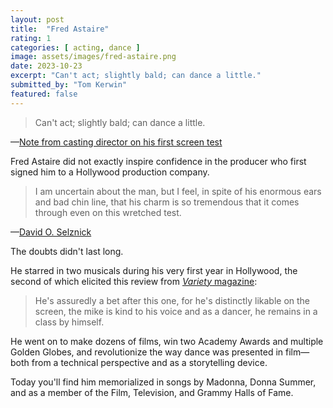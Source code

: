 ```yaml
---
layout: post
title:  "Fred Astaire"
rating: 1
categories: [ acting, dance ]
image: assets/images/fred-astaire.png
date: 2023-10-23
excerpt: "Can't act; slightly bald; can dance a little."
submitted_by: "Tom Kerwin"
featured: false
---
```


> Can't act; slightly bald; can dance a little.

—[Note from casting director on his first screen test](https://quoteinvestigator.com/2014/08/07/bald/)

Fred Astaire did not exactly inspire confidence in the producer who first signed him to a Hollywood production company.

> I am uncertain about the man, but I feel, in spite of his enormous ears and bad chin line, that his charm is so tremendous that it comes through even on this wretched test.

—[David O. Selznick](https://en.m.wikipedia.org/wiki/Fred_Astaire)

The doubts didn't last long.

He starred in two musicals during his very first year in Hollywood, the second of which elicited this review from [_Variety_ magazine](https://variety.com/1933/film/reviews/flying-down-to-rio-1200410897/):

>  He's assuredly a bet after this one, for he's distinctly likable on the screen, the mike is kind to his voice and as a dancer, he remains in a class by himself.

He went on to make dozens of films, win two Academy Awards and multiple Golden Globes, and revolutionize the way dance was presented in film—both from a technical perspective and as a storytelling device.

Today you'll find him memorialized in songs by Madonna, Donna Summer, and as a member of the Film, Television, and Grammy Halls of Fame.
